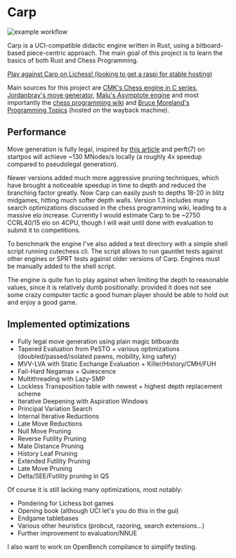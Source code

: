 # Carp
![example workflow](https://github.com/dede1751/carp/actions/workflows/rust.yml/badge.svg)

Carp is a UCI-compatible didactic engine written in Rust, using a bitboard-based piece-centric approach.
The main goal of this project is to learn the basics of both Rust and Chess Programming.

[Play against Carp on Lichess! (looking to get a raspi for stable hosting)](https://lichess.org/@/Carp_Bot)

Main sources for this project are [CMK's Chess engine in C series](https://www.youtube.com/watch?v=QUNP-UjujBM&list=PLmN0neTso3Jxh8ZIylk74JpwfiWNI76Cs), 
[Jordanbray's move generator](https://github.com/jordanbray/chess), [Malu's Asymptote engine](https://github.com/malu/asymptote)
and most importantly the [chess programming wiki](https://www.chessprogramming.org/Main_Page) and
[Bruce Moreland's Programming Topics](https://web.archive.org/web/20071026090003/http://www.brucemo.com/compchess/programming/index.htm)
(hosted on the wayback machine).

## Performance

Move generation is fully legal, inspired by [this article](https://www.codeproject.com/Articles/5313417/Worlds-Fastest-Bitboard-Chess-Movegenerator)
and perft(7) on startpos will achieve ~130 MNodes/s locally (a roughly 4x speedup compared to pseudolegal generation).

Newer versions added much more aggressive pruning techniques, which have brought a noticeable speedup in
time to depth and reduced the branching factor greatly. Now Carp can easily push to depths 18-20 in
blitz midgames, hitting much softer depth walls.
Version 1.3 includes many search optimizations discussed in the chess programming wiki, leading to
a massive elo increase. Currently I would estimate Carp to be ~2750 CCRL40/15 elo on 4CPU, though I
will wait until done with evaluation to submit it to competitions.

To benchmark the engine I've also added a test directory with a simple shell script running cutechess
cli. The script allows to run gauntlet tests against other engines or SPRT tests against older versions
of Carp. Engines must be manually added to the shell script.

The engine is quite fun to play against when limiting the depth to reasonable values, since
it is relatively dumb positionally: provided it does not see some crazy computer tactic a good
human player should be able to hold out and enjoy a good game.

## Implemented optimizations

* Fully legal move generation using plain magic bitboards
* Tapered Evaluation from PeSTO + various optimizations (doubled/passed/isolated pawns, mobility, king safety)
* MVV-LVA with Static Exchange Evaluation + Killer/History/CMH/FUH
* Fail-Hard Negamax + Quiescence
* Multithreading with Lazy-SMP
* Lockless Transposition table with newest + highest depth replacement scheme
* Iterative Deepening with Aspiration Windows
* Principal Variation Search
* Internal Iterative Reductions
* Late Move Reductions
* Null Move Pruning
* Reverse Futility Pruning
* Mate Distance Pruning
* History Leaf Pruning
* Extended Futility Pruning
* Late Move Pruning
* Delta/SEE/Futility pruning in QS

Of course it is still lacking many optimizations, most notably:

* Pondering for Lichess bot games
* Opening book (although UCI let's you do this in the gui)
* Endgame tablebases
* Various other heuristics (probcut, razoring, search extensions...)
* Further improvement to evaluation/NNUE

I also want to work on OpenBench compliance to simplify testing.
